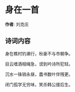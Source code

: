 # 身在一首

**作者**: 刘克庄

## 诗词内容

身在樵村钓濑行，秋豪不与市朝争。

目云嗜酒相绳急，谤到吟诗所犯轻。

沉水一铢销永昼，蠹书数叶伴残更。

闭门孤学无穷味，笑杀韩公接后生。

